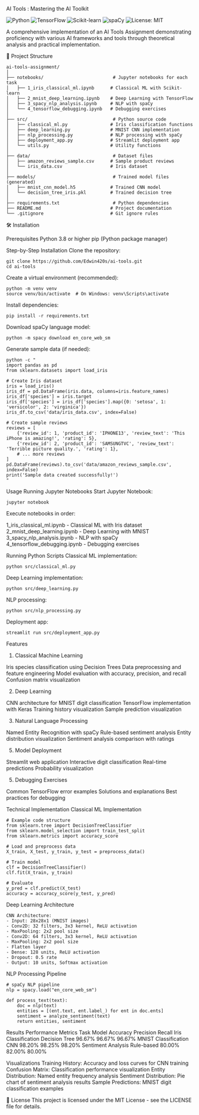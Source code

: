 AI Tools : Mastering the AI Toolkit


![Python](https://img.shields.io/badge/Python-3.8%252B-blue)
![TensorFlow](https://img.shields.io/badge/TensorFlow-2.12-orange)
![Scikit-learn](https://img.shields.io/badge/Scikit--learn-1.2-green)
![spaCy](https://img.shields.io/badge/spaCy-3.5-lightblue)
![License: MIT](https://img.shields.io/badge/License-MIT-yellow)



A comprehensive implementation of an AI Tools Assignment demonstrating proficiency with various AI frameworks and tools through theoretical analysis and practical implementation.

📁 Project Structure

```
ai-tools-assignment/
│
├── notebooks/                          # Jupyter notebooks for each task
│   ├── 1_iris_classical_ml.ipynb      # Classical ML with Scikit-learn
│   ├── 2_mnist_deep_learning.ipynb    # Deep Learning with TensorFlow
│   ├── 3_spacy_nlp_analysis.ipynb     # NLP with spaCy
│   └── 4_tensorflow_debugging.ipynb   # Debugging exercises
│
├── src/                                # Python source code
│   ├── classical_ml.py                # Iris classification functions
│   ├── deep_learning.py               # MNIST CNN implementation
│   ├── nlp_processing.py              # NLP processing with spaCy
│   ├── deployment_app.py              # Streamlit deployment app
│   └── utils.py                       # Utility functions
│
├── data/                               # Dataset files
│   ├── amazon_reviews_sample.csv      # Sample product reviews
│   └── iris_data.csv                  # Iris dataset
│
├── models/                             # Trained model files (generated)
│   ├── mnist_cnn_model.h5             # Trained CNN model
│   └── decision_tree_iris.pkl         # Trained decision tree
│
├── requirements.txt                    # Python dependencies
├── README.md                          # Project documentation
└── .gitignore                         # Git ignore rules

```

🛠️ Installation

Prerequisites
Python 3.8 or higher
pip (Python package manager)

Step-by-Step Installation
Clone the repository:
```
git clone https://github.com/Edwin420s/ai-tools.git 
cd ai-tools
```

Create a virtual environment (recommended):

```
python -m venv venv
source venv/bin/activate  # On Windows: venv\Scripts\activate

```
Install dependencies:
```
pip install -r requirements.txt
```

Download spaCy language model:
```
python -m spacy download en_core_web_sm
```
Generate sample data (if needed):
```
python -c "
import pandas as pd
from sklearn.datasets import load_iris

# Create Iris dataset
iris = load_iris()
iris_df = pd.DataFrame(iris.data, columns=iris.feature_names)
iris_df['species'] = iris.target
iris_df['species'] = iris_df['species'].map({0: 'setosa', 1: 'versicolor', 2: 'virginica'})
iris_df.to_csv('data/iris_data.csv', index=False)

# Create sample reviews
reviews = [
    {'review_id': 1, 'product_id': 'IPHONE13', 'review_text': 'This iPhone is amazing!', 'rating': 5},
    {'review_id': 2, 'product_id': 'SAMSUNGTVC', 'review_text': 'Terrible picture quality.', 'rating': 1},
    # ... more reviews
]
pd.DataFrame(reviews).to_csv('data/amazon_reviews_sample.csv', index=False)
print('Sample data created successfully!')
"
```

Usage
Running Jupyter Notebooks
Start Jupyter Notebook:

```
jupyter notebook
```
Execute notebooks in order:

1_iris_classical_ml.ipynb - Classical ML with Iris dataset
2_mnist_deep_learning.ipynb - Deep Learning with MNIST
3_spacy_nlp_analysis.ipynb - NLP with spaCy
4_tensorflow_debugging.ipynb - Debugging exercises

Running Python Scripts
Classical ML implementation:

```
python src/classical_ml.py
```
Deep Learning implementation:

```
python src/deep_learning.py
```

NLP processing:

```
python src/nlp_processing.py
```
Deployment app:

```
streamlit run src/deployment_app.py
```

Features
1. Classical Machine Learning
   
Iris species classification using Decision Trees
Data preprocessing and feature engineering
Model evaluation with accuracy, precision, and recall
Confusion matrix visualization

2. Deep Learning
   
CNN architecture for MNIST digit classification
TensorFlow implementation with Keras
Training history visualization
Sample prediction visualization

3. Natural Language Processing
   
Named Entity Recognition with spaCy
Rule-based sentiment analysis
Entity distribution visualization
Sentiment analysis comparison with ratings

5. Model Deployment
   
Streamlit web application
Interactive digit classification
Real-time predictions
Probability visualization

5. Debugging Exercises
   
Common TensorFlow error examples
Solutions and explanations
Best practices for debugging

Technical Implementation
Classical ML Implementation
```
# Example code structure
from sklearn.tree import DecisionTreeClassifier
from sklearn.model_selection import train_test_split
from sklearn.metrics import accuracy_score

# Load and preprocess data
X_train, X_test, y_train, y_test = preprocess_data()

# Train model
clf = DecisionTreeClassifier()
clf.fit(X_train, y_train)

# Evaluate
y_pred = clf.predict(X_test)
accuracy = accuracy_score(y_test, y_pred)
```

Deep Learning Architecture
```
CNN Architecture:
- Input: 28x28x1 (MNIST images)
- Conv2D: 32 filters, 3x3 kernel, ReLU activation
- MaxPooling: 2x2 pool size
- Conv2D: 64 filters, 3x3 kernel, ReLU activation
- MaxPooling: 2x2 pool size
- Flatten layer
- Dense: 128 units, ReLU activation
- Dropout: 0.5 rate
- Output: 10 units, Softmax activation
```

NLP Processing Pipeline
```
# spaCy NLP pipeline
nlp = spacy.load("en_core_web_sm")

def process_text(text):
    doc = nlp(text)
    entities = [(ent.text, ent.label_) for ent in doc.ents]
    sentiment = analyze_sentiment(text)
    return entities, sentiment
```
Results
Performance Metrics
Task	Model	Accuracy	Precision	Recall
Iris Classification	Decision Tree	96.67%	96.67%	96.67%
MNIST Classification	CNN	98.20%	98.25%	98.20%
Sentiment Analysis	Rule-based	80.00%	82.00%	80.00%


Visualizations
Training History: Accuracy and loss curves for CNN training
Confusion Matrix: Classification performance visualization
Entity Distribution: Named entity frequency analysis
Sentiment Distribution: Pie chart of sentiment analysis results
Sample Predictions: MNIST digit classification examples


📄 License
This project is licensed under the MIT License - see the LICENSE file for details.

